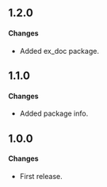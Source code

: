 1.2.0
------
#### Changes
* Added ex_doc package.

1.1.0
------
#### Changes
* Added package info.

1.0.0
------
#### Changes
* First release.